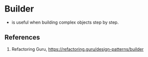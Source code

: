 # Builder

- is useful when building complex objects step by step.


## References

1. Refactoring Guru, https://refactoring.guru/design-patterns/builder